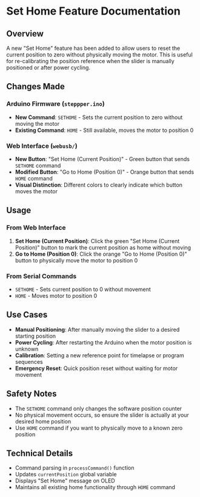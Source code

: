 # Set Home Feature Documentation

## Overview
A new "Set Home" feature has been added to allow users to reset the current position to zero without physically moving the motor. This is useful for re-calibrating the position reference when the slider is manually positioned or after power cycling.

## Changes Made

### Arduino Firmware (`steppper.ino`)
- **New Command**: `SETHOME` - Sets the current position to zero without moving the motor
- **Existing Command**: `HOME` - Still available, moves the motor to position 0

### Web Interface (`webusb/`)
- **New Button**: "Set Home (Current Position)" - Green button that sends `SETHOME` command
- **Modified Button**: "Go to Home (Position 0)" - Orange button that sends `HOME` command
- **Visual Distinction**: Different colors to clearly indicate which button moves the motor

## Usage

### From Web Interface
1. **Set Home (Current Position)**: Click the green "Set Home (Current Position)" button to mark the current position as home without moving
2. **Go to Home (Position 0)**: Click the orange "Go to Home (Position 0)" button to physically move the motor to position 0

### From Serial Commands
- `SETHOME` - Sets current position to 0 without movement
- `HOME` - Moves motor to position 0

## Use Cases
- **Manual Positioning**: After manually moving the slider to a desired starting position
- **Power Cycling**: After restarting the Arduino when the motor position is unknown
- **Calibration**: Setting a new reference point for timelapse or program sequences
- **Emergency Reset**: Quick position reset without waiting for motor movement

## Safety Notes
- The `SETHOME` command only changes the software position counter
- No physical movement occurs, so ensure the slider is actually at your desired home position
- Use `HOME` command if you want to physically move to a known zero position

## Technical Details
- Command parsing in `processCommand()` function
- Updates `currentPosition` global variable
- Displays "Set Home" message on OLED
- Maintains all existing home functionality through `HOME` command